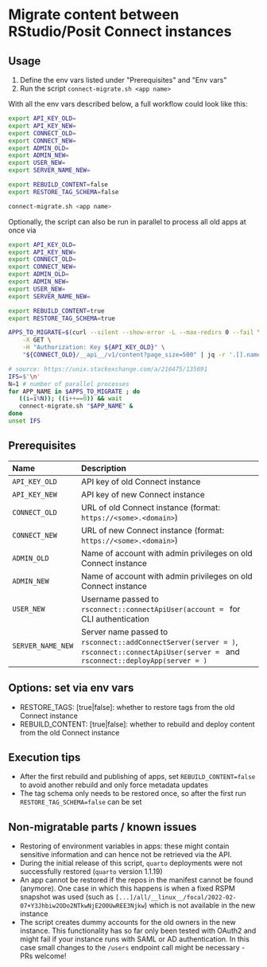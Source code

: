 # Migrate content between RStudio/Posit Connect instances

## Usage

1. Define the env vars listed under "Prerequisites" and "Env vars"
1. Run the script `connect-migrate.sh <app name>`

With all the env vars described below, a full workflow could look like this:

```sh
export API_KEY_OLD=
export API_KEY_NEW=
export CONNECT_OLD=
export CONNECT_NEW=
export ADMIN_OLD=
export ADMIN_NEW=
export USER_NEW=
export SERVER_NAME_NEW=

export REBUILD_CONTENT=false
export RESTORE_TAG_SCHEMA=false

connect-migrate.sh <app name>
```

Optionally, the script can also be run in parallel to process all old apps at once via

```bash
export API_KEY_OLD=
export API_KEY_NEW=
export CONNECT_OLD=
export CONNECT_NEW=
export ADMIN_OLD=
export ADMIN_NEW=
export USER_NEW=
export SERVER_NAME_NEW=

export REBUILD_CONTENT=true
export RESTORE_TAG_SCHEMA=true

APPS_TO_MIGRATE=$(curl --silent --show-error -L --max-redirs 0 --fail \
	-X GET \
	-H "Authorization: Key ${API_KEY_OLD}" \
	"${CONNECT_OLD}/__api__/v1/content?page_size=500" | jq -r '.[].name' | sort -u)

# source: https://unix.stackexchange.com/a/216475/135691
IFS=$'\n'
N=1 # number of parallel processes
for APP_NAME in $APPS_TO_MIGRATE ; do
   ((i=i%N)); ((i++==0)) && wait
   connect-migrate.sh "$APP_NAME" &
done
unset IFS
```

## Prerequisites

| Name              | Description                                                                                                                                             |
| :---------------- | :------------------------------------------------------------------------------------------------------------------------------------------------------ |
| `API_KEY_OLD`     | API key of old Connect instance                                                                                                                         |
| `API_KEY_NEW`     | API key of new Connect instance                                                                                                                         |
| `CONNECT_OLD`     | URL of old Connect instance (format: `https://<some>.<domain>`)                                                                                         |
| `CONNECT_NEW`     | URL of new Connect instance (format: `https://<some>.<domain>`)                                                                                         |
| `ADMIN_OLD`       | Name of account with admin privileges on old Connect instance                                                                                           |
| `ADMIN_NEW`       | Name of account with admin privileges on old Connect instance                                                                                           |
| `USER_NEW`        | Username passed to `rsconnect::connectApiUser(account = ` for CLI authentication                                                                    |
| `SERVER_NAME_NEW` | Server name passed to `rsconnect::addConnectServer(server = )`, `rsconnect::connectApiUser(server = ` and `rsconnect::deployApp(server = )` |

## Options: set via env vars

- RESTORE_TAGS: [true|false]: whether to restore tags from the old Connect instance
- REBUILD_CONTENT: [true|false]: whether to rebuild and deploy content from the old Connect instance

## Execution tips

- After the first rebuild and publishing of apps, set `REBUILD_CONTENT=false` to avoid another rebuild and only force metadata updates
- The tag schema only needs to be restored once, so after the first run `RESTORE_TAG_SCHEMA=false` can be set

## Non-migratable parts / known issues

- Restoring of environment variables in apps: these might contain sensitive information and can hence not be retrieved via the API.
- During the initial release of this script, `quarto` deployments were not successfully restored (`quarto` version 1.1.19)
- An app cannot be restored if the repos in the manifest cannot be found (anymore).
  One case in which this happens is when a fixed RSPM snapshot was used (such as `[...]/all/__linux__/focal/2022-02-07+Y3Jhbiw2ODo2NTkwNjE2O0UwREE3Njkw`) which is not available in the new instance
- The script creates dummy accounts for the old owners in the new instance.
  This functionality has so far only been tested with OAuth2 and might fail if your instance runs with SAML or AD authentication.
  In this case small changes to the `/users` endpoint call might be necessary - PRs welcome!
